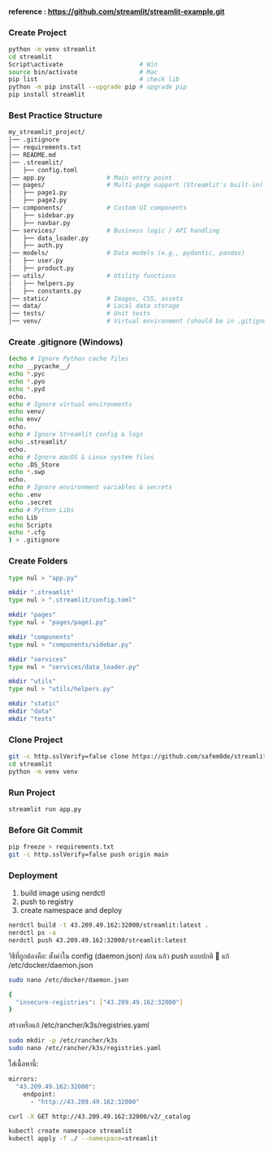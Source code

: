 #### reference : https://github.com/streamlit/streamlit-example.git

### Create Project 
```bash
python -m venv streamlit
cd streamlit
Script\activate                     # Win
source bin/activate                 # Mac
pip list                            # check lib
python -m pip install --upgrade pip # upgrade pip
pip install streamlit
```

### Best Practice Structure
```bash
my_streamlit_project/
│── .gitignore
│── requirements.txt
│── README.md
│── .streamlit/
│   ├── config.toml
│── app.py                 # Main entry point
│── pages/                 # Multi-page support (Streamlit's built-in)
│   ├── page1.py
│   ├── page2.py
│── components/            # Custom UI components
│   ├── sidebar.py
│   ├── navbar.py
│── services/              # Business logic / API handling
│   ├── data_loader.py
│   ├── auth.py
│── models/                # Data models (e.g., pydantic, pandas)
│   ├── user.py
│   ├── product.py
│── utils/                 # Utility functions
│   ├── helpers.py
│   ├── constants.py
│── static/                # Images, CSS, assets
│── data/                  # Local data storage
│── tests/                 # Unit tests
│── venv/                  # Virtual environment (should be in .gitignore)
```

### Create .gitignore (Windows)
```bash
(echo # Ignore Python cache files
echo __pycache__/
echo *.pyc
echo *.pyo
echo *.pyd
echo.
echo # Ignore virtual environments
echo venv/
echo env/
echo.
echo # Ignore Streamlit config & logs
echo .streamlit/
echo.
echo # Ignore macOS & Linux system files
echo .DS_Store
echo *.swp
echo.
echo # Ignore environment variables & secrets
echo .env
echo .secret
echo # Python Libs
echo Lib
echo Scripts
echo *.cfg
) > .gitignore
```

### Create Folders
```bash
type nul > "app.py"

mkdir ".streamlit"
type nul > ".streamlit/config.toml"

mkdir "pages"
type nul > "pages/page1.py"

mkdir "components"
type nul > "components/sidebar.py"

mkdir "services"
type nul > "services/data_loader.py"

mkdir "utils"
type nul > "utils/helpers.py"

mkdir "static"
mkdir "data"
mkdir "tests"
```

### Clone Project
```bash
git -c http.sslVerify=false clone https://github.com/safem0de/streamlit_capstone.git
cd streamlit
python -m venv venv
```

### Run Project
```bash
streamlit run app.py
```

### Before Git Commit
```bash
pip freeze > requirements.txt
git -c http.sslVerify=false push origin main
```

### Deployment
1. build image using nerdctl
2. push to registry
3. create namespace and deploy

```bash
nerdctl build -t 43.209.49.162:32000/streamlit:latest .
nerdctl ps -a
nerdctl push 43.209.49.162:32000/streamlit:latest
```

วิธีที่ถูกต้องคือ: ตั้งค่าใน config (daemon.json) ก่อน แล้ว push แบบปกติ
📁 แก้ /etc/docker/daemon.json
```bash
sudo nano /etc/docker/daemon.json
```

```bash
{
  "insecure-registries": ["43.209.49.162:32000"]
}
```

สร้างหรือแก้ /etc/rancher/k3s/registries.yaml
```bash
sudo mkdir -p /etc/rancher/k3s
sudo nano /etc/rancher/k3s/registries.yaml
```
ใส่เนื้อหานี้:
```bash
mirrors:
  "43.209.49.162:32000":
    endpoint:
      - "http://43.209.49.162:32000"
```

```bash
curl -X GET http://43.209.49.162:32000/v2/_catalog
```

```bash
kubectl create namespace streamlit
kubectl apply -f ./ --namespace=streamlit
```
